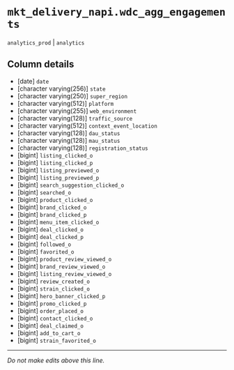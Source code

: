 # `mkt_delivery_napi.wdc_agg_engagements`
`analytics_prod` | `analytics`

## Column details
* [date]      `date`
* [character varying(256)] `state`
* [character varying(250)] `super_region`
* [character varying(512)] `platform`
* [character varying(255)] `web_environment`
* [character varying(128)] `traffic_source`
* [character varying(512)] `context_event_location`
* [character varying(128)] `dau_status`
* [character varying(128)] `mau_status`
* [character varying(128)] `registration_status`
* [bigint]    `listing_clicked_o`
* [bigint]    `listing_clicked_p`
* [bigint]    `listing_previewed_o`
* [bigint]    `listing_previewed_p`
* [bigint]    `search_suggestion_clicked_o`
* [bigint]    `searched_o`
* [bigint]    `product_clicked_o`
* [bigint]    `brand_clicked_o`
* [bigint]    `brand_clicked_p`
* [bigint]    `menu_item_clicked_o`
* [bigint]    `deal_clicked_o`
* [bigint]    `deal_clicked_p`
* [bigint]    `followed_o`
* [bigint]    `favorited_o`
* [bigint]    `product_review_viewed_o`
* [bigint]    `brand_review_viewed_o`
* [bigint]    `listing_review_viewed_o`
* [bigint]    `review_created_o`
* [bigint]    `strain_clicked_o`
* [bigint]    `hero_banner_clicked_p`
* [bigint]    `promo_clicked_p`
* [bigint]    `order_placed_o`
* [bigint]    `contact_clicked_o`
* [bigint]    `deal_claimed_o`
* [bigint]    `add_to_cart_o`
* [bigint]    `strain_favorited_o`

-------------------------------------------------------------------------------
*Do not make edits above this line.*
